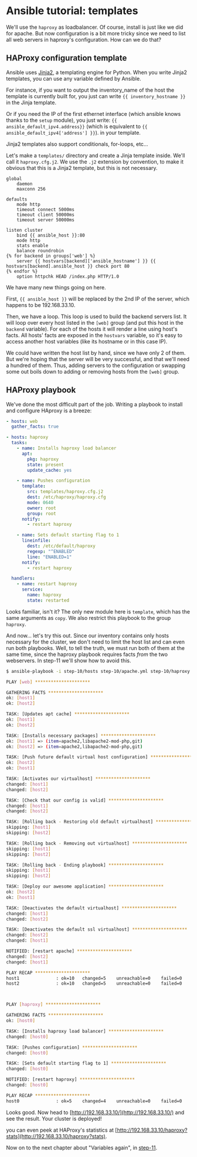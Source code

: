 # Ansible tutorial: templates

We'll use the `haproxy` as loadbalancer. Of course, install is just like we did
for apache. But now configuration is a bit more tricky since we need to list
all web servers in haproxy's configuration. How can we do that?

## HAProxy configuration template

Ansible uses [Jinja2](http://jinja.pocoo.org/docs/), a templating engine for
Python. When you write Jinja2 templates, you can use any variable defined by
Ansible.

For instance, if you want to output the inventory_name of the host the template
is currently built for, you just can write `{{ inventory_hostname }}` in the
Jinja template.

Or if you need the IP of the first ethernet interface (which ansible knows
thanks to the `setup` module), you just write: `{{
ansible_default_ipv4.address}}` (which is equivalent to `{{
ansible_default_ipv4['address'] }}`). in your template.

Jinja2 templates also support conditionals, for-loops, etc...

Let's make a `templates/` directory and create a Jinja template inside. We'll
call  it `haproxy.cfg.j2`. We use the `.j2` extension by convention, to make
it obvious that this  is a Jinja2 template, but this is not necessary.

```jinja
global
    daemon
    maxconn 256

defaults
    mode http
    timeout connect 5000ms
    timeout client 50000ms
    timeout server 50000ms

listen cluster
    bind {{ ansible_host }}:80
    mode http
    stats enable
    balance roundrobin
{% for backend in groups['web'] %}
    server {{ hostvars[backend]['ansible_hostname'] }} {{ hostvars[backend].ansible_host }} check port 80
{% endfor %}
    option httpchk HEAD /index.php HTTP/1.0
```

We have many new things going on here.

First, `{{ ansible_host }}` will be replaced by the 2nd IP of the server, which
happens to be 192.168.33.10.

Then, we have a loop. This loop is used to build the backend servers list. It
will loop over every host listed in the `[web]` group (and put this host in the
`backend` variable). For each of the hosts it will render a line using host's
facts. All hosts' facts are exposed in the `hostvars` variable, so it's easy to
access another host variables (like its hostname or in this case IP).

We could have written the host list by hand, since we have only 2 of them. But
we're hoping that the server will be very successful, and that we'll need a
hundred of them. Thus, adding servers to the configuration or swapping some out
boils down to adding or removing hosts from the `[web]` group.

## HAProxy playbook

We've done the most difficult part of the job. Writing a playbook to install
and configure HAproxy is a breeze:

```yaml
- hosts: web
  gather_facts: true

- hosts: haproxy
  tasks:
    - name: Installs haproxy load balancer
      apt:
        pkg: haproxy
        state: present
        update_cache: yes

    - name: Pushes configuration
      template:
        src: templates/haproxy.cfg.j2
        dest: /etc/haproxy/haproxy.cfg
        mode: 0640
        owner: root
        group: root
      notify:
        - restart haproxy

    - name: Sets default starting flag to 1
      lineinfile:
        dest: /etc/default/haproxy
        regexp: "^ENABLED"
        line: "ENABLED=1"
      notify:
        - restart haproxy

  handlers:
    - name: restart haproxy
      service:
        name: haproxy
        state: restarted
```

Looks familiar, isn't it? The only new module here is `template`, which
has the same arguments as `copy`. We also restrict this playbook to the
group `haproxy`.

And now... let's try this out. Since our inventory contains only hosts
necessary for the cluster, we don't need to limit the host list and can even
run both playbooks. Well, to tell the truth, we must run both of them at the
same time, since the haproxy playbook requires facts _from_ the two webservers.
In step-11 we'll show how to avoid this.

```bash
$ ansible-playbook -i step-10/hosts step-10/apache.yml step-10/haproxy.yml

PLAY [web] *********************

GATHERING FACTS *********************
ok: [host1]
ok: [host2]

TASK: [Updates apt cache] *********************
ok: [host1]
ok: [host2]

TASK: [Installs necessary packages] *********************
ok: [host1] => (item=apache2,libapache2-mod-php,git)
ok: [host2] => (item=apache2,libapache2-mod-php,git)

TASK: [Push future default virtual host configuration] *********************
ok: [host2]
ok: [host1]

TASK: [Activates our virtualhost] *********************
changed: [host1]
changed: [host2]

TASK: [Check that our config is valid] *********************
changed: [host1]
changed: [host2]

TASK: [Rolling back - Restoring old default virtualhost] *********************
skipping: [host1]
skipping: [host2]

TASK: [Rolling back - Removing out virtualhost] *********************
skipping: [host1]
skipping: [host2]

TASK: [Rolling back - Ending playbook] *********************
skipping: [host1]
skipping: [host2]

TASK: [Deploy our awesome application] *********************
ok: [host2]
ok: [host1]

TASK: [Deactivates the default virtualhost] *********************
changed: [host1]
changed: [host2]

TASK: [Deactivates the default ssl virtualhost] *********************
changed: [host2]
changed: [host1]

NOTIFIED: [restart apache] *********************
changed: [host2]
changed: [host1]

PLAY RECAP *********************
host1              : ok=10   changed=5    unreachable=0    failed=0
host2              : ok=10   changed=5    unreachable=0    failed=0



PLAY [haproxy] *********************

GATHERING FACTS *********************
ok: [host0]

TASK: [Installs haproxy load balancer] *********************
changed: [host0]

TASK: [Pushes configuration] *********************
changed: [host0]

TASK: [Sets default starting flag to 1] *********************
changed: [host0]

NOTIFIED: [restart haproxy] *********************
changed: [host0]

PLAY RECAP *********************
host0              : ok=5    changed=4    unreachable=0    failed=0
```

Looks good. Now head to [http://192.168.33.10/](http://192.168.33.10/) and
see the result. Your cluster is deployed!

you can even peek at HAProxy's statistics at
[http://192.168.33.10/haproxy?stats](http://192.168.33.10/haproxy?stats).

Now on to the next chapter about "Variables again", in
[step-11](https://github.com/leucos/ansible-tuto/tree/master/step-11).

